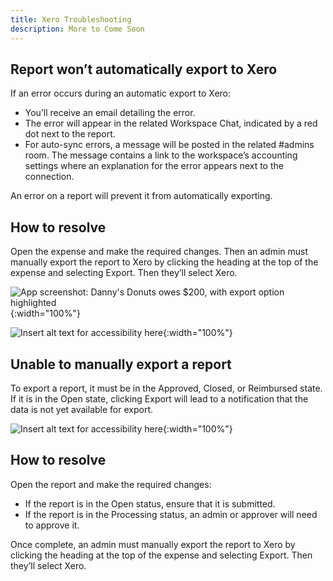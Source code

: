 ```yaml
---
title: Xero Troubleshooting
description: More to Come Soon
---
```


## Report won’t automatically export to Xero

If an error occurs during an automatic export to Xero:

- You’ll receive an email detailing the error. 
- The error will appear in the related Workspace Chat, indicated by a red dot next to the report. 
- For auto-sync errors, a message will be posted in the related #admins room. The message contains a link to the workspace’s accounting settings where an explanation for the error appears next to the connection.

An error on a report will prevent it from automatically exporting. 

## How to resolve

Open the expense and make the required changes. Then an admin must manually export the report to Xero by clicking the heading at the top of the expense and selecting Export. Then they’ll select Xero. 

![App screenshot: Danny's Donuts owes $200, with export option highlighted]({{site.url}}/assets/images/Xero_help_02.png){:width="100%"}

![Insert alt text for accessibility here]({{site.url}}/assets/images/Xero_help_03.png){:width="100%"}

## Unable to manually export a report

To export a report, it must be in the Approved, Closed, or Reimbursed state. If it is in the Open state, clicking Export will lead to a notification that the data is not yet available for export. 

![Insert alt text for accessibility here]({{site.url}}/assets/images/Xero_help_04.png){:width="100%"}

## How to resolve

Open the report and make the required changes:

- If the report is in the Open status, ensure that it is submitted.
- If the report is in the Processing status, an admin or approver will need to approve it.

Once complete, an admin must manually export the report to Xero by clicking the heading at the top of the expense and selecting Export. Then they’ll select Xero. 
